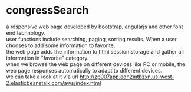 # congressSearch
a responsive web page developed by bootstrap, angularjs and other font end technology. <br>
user functions include searching, paging, sorting results. When a user chooses to add some information to favorite, <br>
the web page adds the information to html session storage and gather all information in "favorite" category. <br>
when we browse the web page on different devices like PC or mobile, the web page responses automatically to adapt to different devices.<br>
we can take a look at it via url http://zp007app.edh2mtbzxn.us-west-2.elasticbeanstalk.com/aws/index.html
